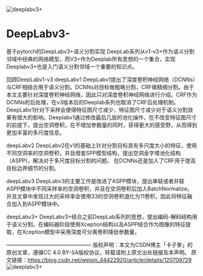 ![deeplabv3+](https://user-images.githubusercontent.com/52816016/189051711-6f1e8479-48b0-4865-bdf8-b55d7a23f0c9.png)
# DeepLabv3-
基于pytorch的DeepLabv3+语义分割实现
DeepLab系列从v1-v3+作为语义分割邻域中经典的网络模型，而V3+作为Deeplab所有思想的一个集合，实现Deeplabv3+也是入门语义分割邻域一个重要的知识点。

回顾DeepLabv1-v3
deepLabv1
DeepLabv1提出了深度卷积神经网络（DCNNs）与CRF相结合用于语义分割。DCNNs对目标做粗略分割，CRF做精细分割。由于本文主要针对深度卷积神经网络，因此只对深度卷积神经网络进行介绍。CRF作为DCNNs的后处理，在v3版本后的Deeplab系列也取消了CRF后处理机制。
DeepLabv1针对下采样会使得特征图尺寸减少，特征图尺寸减少对于语义分割效果有很大的影响。Deeplabv1通过修改最后几层的池化操作，在不改变特征图尺寸的前提下，提出空洞卷积，在不增加参数量的同时，获得更大的感受野，从而得到更加丰富的多尺度信息。

deepLabv2
DeepLabv2在v1的基础上针对分割目标具有多尺度大小的特征，使用不同空洞率的空洞卷积，并且借鉴SPP模型结构，提出空洞金字塔池化结构（ASPP)，解决对于多尺度目标分割的问题。
在DCNNs还是加入了CRF用于提高目标边界细节的分割。

deepLabv3
DeepLabv3的主要工作是改进了ASPP模块，提出串联或者并联ASPP模块中不同采样率的空洞卷积，并且在空洞卷积后加入BatchNormalize。并且文章中发现过大的采样率会使用33的空洞卷积退化为11卷积，因此将特征融合加入到ASPP模块中。

deepLabv3+
DeepLabv3+结合之前DeepLab系列的思想，提出编码-解码结构用于语义分割。在编码器阶段使用Xception结构以及ASPP结合作为图像的特征提取，在Xception模型中采用深度可分离卷积降低参数量。

————————————————
版权声明：本文为CSDN博主「卡子爹」的原创文章，遵循CC 4.0 BY-SA版权协议，转载请附上原文出处链接及本声明。
原文链接：https://blog.csdn.net/weixin_44422920/article/details/120709729
![deeplabv3+](https://user-images.githubusercontent.com/52816016/189051711-6f1e8479-48b0-4865-bdf8-b55d7a23f0c9.png)
